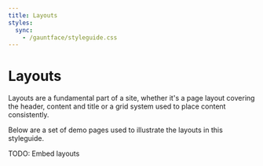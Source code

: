 ```yaml
---
title: Layouts
styles:
  sync:
    - /gauntface/styleguide.css
---
```


# Layouts

Layouts are a fundamental part of a site, whether it's a page layout
covering the header, content and title or a grid system used to
place content consistently.

Below are a set of demo pages used to illustrate the layouts in this
styleguide.

TODO: Embed layouts